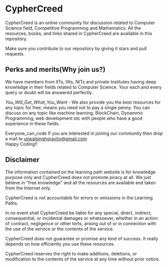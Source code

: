 # CypherCreed 
CypherCreed is an online community for discussion related to Computer Science field, Competitive Programming and Mathematics. All the resources, books, and links shared in CypherCreed are available in this repository.

Make sure you contribute to our repository by giving it stars and pull requests.

## Perks and merits(Why join us?)
We have members from IITs, IIIts, NITs and private Institutes having deep knowledge in their fields related to Computer Science. Your each and every query or doubt will be answered perfectly. 

<i>You_Will_Get_What_You_Want</i> - We also provide you the best resources for any topic for free, means you need not to pay a single penny. You can discuss on any topic like machine learning, BlockChain, Dynammic Programming, web development etc with people who have a good experience in these fields. 

Everyone_can_code
If you are interested in joining our community then drop a mail to ujjwalsinghgravity@gmail.com
<br>
Happy Coding!!

## Disclaimer
The information contained on the learning path website is for knowledge purpose only and CypherCreed does not promote piracy at all. We just believe in "free knowledge" and all the resources are available and taken from the Internet only.

CypherCreed is not accountable for errors or omissions in the Learning Paths.

In no event shall CypherCreed be liable for any special, direct, indirect, consequential, or incidental damages or whatsoever, whether in an action of contract, negligence or other torts, arising out of or in connection with the use of the service or the contents of the service.
 
CypherCreed does not guarantee or promise any kind of success. It really depends on how efficiently you use these resources.

CypherCreed reserves the right to make additions, deletions, or modification to the contents of the service at any time without prior notice.
